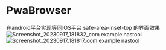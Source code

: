 # PwaBrowser
在android平台实现等同IOS平台 safe-area-inset-top 的界面效果
![Screenshot_20230917_181832_com example nastool](https://github.com/cikezhu/nastool-android/assets/29982056/9a069fc6-fb31-4dbe-8430-4a2884f9c325)
![Screenshot_20230917_181817_com example nastool](https://github.com/cikezhu/nastool-android/assets/29982056/607af865-7b91-4a31-bb8c-d6234bb44e56)
